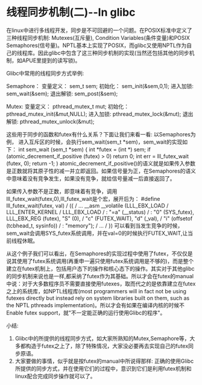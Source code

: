 # 线程同步机制(二)--In glibc

在linux中进行多线程开发，同步是不可回避的一个问题。在POSIX标准中定义了三种线程同步机制: Mutexes(互斥量), Condition Variables(条件变量)和POSIX Semaphores(信号量)。NPTL基本上实现了POSIX，而glibc又使用NPTL作为自己的线程库。因此glibc中包含了这三种同步机制的实现(当然还包括其他的同步机制，如APUE里提到的读写锁)。

Glibc中常用的线程同步方式举例:

Semaphore：
变量定义：    sem_t sem;
初始化：      sem_init(&sem,0,1);
进入加锁:     sem_wait(&sem);
退出解锁:     sem_post(&sem);

Mutex:
变量定义：    pthread_mutex_t mut;
初始化：      pthread_mutex_init(&mut,NULL);
进入加锁:     pthread_mutex_lock(&mut);
退出解锁:     pthread_mutex_unlock(&mut);


这些用于同步的函数和futex有什么关系？下面让我们来看一看:
以Semaphores为例，
进入互斥区的时候，会执行sem_wait(sem_t *sem)，sem_wait的实现如下：
int sem_wait (sem_t *sem)
{
  int *futex = (int *) sem;
  if (atomic_decrement_if_positive (futex) > 0)
    return 0;
  int   err = lll_futex_wait (futex, 0);
    return -1;
)
atomic_decrement_if_positive()的语义就是如果传入参数是正数就将其原子性的减一并立即返回。如果信号量为正，在Semaphores的语义中意味着没有竞争发生，如果没有竞争，就给信号量减一后直接返回了。

如果传入参数不是正数，即意味着有竞争，调用lll_futex_wait(futex,0),lll_futex_wait是个宏，展开后为：
#define lll_futex_wait(futex, val) /
  ({                                          /
    ...
    __asm __volatile (LLL_EBX_LOAD                          /
              LLL_ENTER_KERNEL                          /
              LLL_EBX_LOAD                          /
              : "=a" (__status)                          /
              : "0" (SYS_futex), LLL_EBX_REG (futex), "S" (0),          /
            "c" (FUTEX_WAIT), "d" (_val),                  /
            "i" (offsetof (tcbhead_t, sysinfo))              /
              : "memory");                          /
    ...                                      /
  })
可以看到当发生竞争的时候，sem_wait会调用SYS_futex系统调用，并在val=0的时候执行FUTEX_WAIT,让当前线程休眠。

从这个例子我们可以看出，在Semaphores的实现过程中使用了futex，不仅仅是说其使用了futex系统调用(再重申一遍只使用futex系统调用是不够的)，而是整个建立在futex机制上，包括用户态下的操作和核心态下的操作。其实对于其他glibc的同步机制来说也是一样,都采纳了futex作为其基础。所以才会在futex的manual中说：对于大多数程序员不需要直接使用futexes，取而代之的是依靠建立在futex之上的系统库，如NPTL线程库(most programmers will in fact not be using futexes directly but instead rely on system libraries built on them, such as the NPTL pthreads implementation)。所以才会有如果在编译内核的时候不 Enable futex support，就"不一定能正确的运行使用Glibc的程序"。

小结:
1. Glibc中的所提供的线程同步方式，如大家所熟知的Mutex,Semaphore等，大多都构造于futex之上了，除了特殊情况，大家没必要再去实现自己的futex同步原语。
2. 大家要做的事情，似乎就是按futex的manual中所说得那样: 正确的使用Glibc所提供的同步方式，并在使用它们的过程中，意识到它们是利用futex机制和linux配合完成同步操作就可以了。
